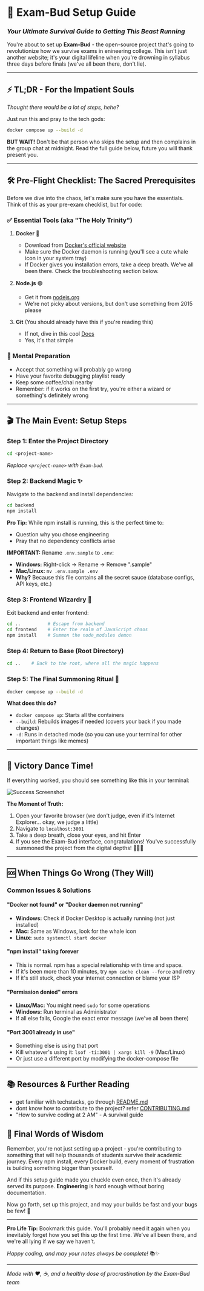 # 🚀 Exam-Bud Setup Guide
### *Your Ultimate Survival Guide to Getting This Beast Running*

You're about to set up **Exam-Bud** - the open-source project that's going to revolutionize how we survive exams in enineering college. This isn't just another website; it's your digital lifeline when you're drowning in syllabus three days before finals (we've all been there, don't lie).

---

## ⚡ TL;DR - For the Impatient Souls

*Thought there would be a lot of steps, hehe?*

Just run this and pray to the tech gods:
```bash
docker compose up --build -d
```

**BUT WAIT!** Don't be that person who skips the setup and then complains in the group chat at midnight. Read the full guide below, future you will thank present you.

---

## 🛠️ Pre-Flight Checklist: The Sacred Prerequisites

Before we dive into the chaos, let's make sure you have the essentials. Think of this as your pre-exam checklist, but for code:

### ✅ Essential Tools (aka "The Holy Trinity")

1. **Docker** 🐳
   - Download from [Docker's official website](https://www.docker.com/get-started)
   - Make sure the Docker daemon is running (you'll see a cute whale icon in your system tray)
   - If Docker gives you installation errors, take a deep breath. We've all been there. Check the troubleshooting section below.

2. **Node.js** 🟢
   - Get it from [nodejs.org](https://nodejs.org/)
   - We're not picky about versions, but don't use something from 2015 please

3. **Git** (You should already have this if you're reading this)
   - If not, dive in this cool [Docs](https://medium.com/@ritankar.saha786/understanding-git-and-github-b79bb84de9e8)
   - Yes, it's that simple

### 🧠 Mental Preparation
- Accept that something will probably go wrong
- Have your favorite debugging playlist ready
- Keep some coffee/chai nearby
- Remember: if it works on the first try, you're either a wizard or something's definitely wrong

---

## 🎬 The Main Event: Setup Steps

### Step 1: Enter the Project Directory
```bash
cd <project-name>
```
*Replace `<project-name>` with `Exam-bud`.*

### Step 2: Backend Magic ✨

Navigate to the backend and install dependencies:
```bash
cd backend
npm install
```

**Pro Tip:** While npm install is running, this is the perfect time to:
- Question why you chose engineering
- Pray that no dependency conflicts arise

**IMPORTANT:** Rename `.env.sample` to `.env`:
- **Windows:** Right-click → Rename → Remove ".sample"
- **Mac/Linux:** `mv .env.sample .env`
- **Why?** Because this file contains all the secret sauce (database configs, API keys, etc.)

### Step 3: Frontend Wizardry 🎨

Exit backend and enter frontend:
```bash
cd ..          # Escape from backend
cd frontend    # Enter the realm of JavaScript chaos
npm install    # Summon the node_modules demon
```

### Step 4: Return to Base (Root Directory)

```bash
cd ..    # Back to the root, where all the magic happens
```

### Step 5: The Final Summoning Ritual 🔮

```bash
docker compose up --build -d
```

**What does this do?**
- `docker compose up`: Starts all the containers
- `--build`: Rebuilds images if needed (covers your back if you made changes)
- `-d`: Runs in detached mode (so you can use your terminal for other important things like memes)

---

## 🎉 Victory Dance Time!

If everything worked, you should see something like this in your terminal:

![Success Screenshot](https://github.com/user-attachments/assets/bc617a55-7945-421f-bb26-8c21b2295e63)

**The Moment of Truth:**
1. Open your favorite browser (we don't judge, even if it's Internet Explorer... okay, we judge a little)
2. Navigate to `localhost:3001`
3. Take a deep breath, close your eyes, and hit Enter
4. If you see the Exam-Bud interface, congratulations! You've successfully summoned the project from the digital depths! 🧙‍♂️✨

---

## 🆘 When Things Go Wrong (They Will)

### Common Issues & Solutions

#### "Docker not found" or "Docker daemon not running"
- **Windows:** Check if Docker Desktop is actually running (not just installed)
- **Mac:** Same as Windows, look for the whale icon
- **Linux:** `sudo systemctl start docker`

#### "npm install" taking forever
- This is normal. npm has a special relationship with time and space.
- If it's been more than 10 minutes, try `npm cache clean --force` and retry
- If it's still stuck, check your internet connection or blame your ISP

#### "Permission denied" errors
- **Linux/Mac:** You might need `sudo` for some operations
- **Windows:** Run terminal as Administrator
- If all else fails, Google the exact error message (we've all been there)

#### "Port 3001 already in use"
- Something else is using that port
- Kill whatever's using it: `lsof -ti:3001 | xargs kill -9` (Mac/Linux)
- Or just use a different port by modifying the docker-compose file

---

## 📚 Resources & Further Reading

- get familiar with techstacks, go through [README.md](./READMEmd)
- dont know how to contribute to the project? refer [CONTRIBUTING.md](./CONTRIBUTING.md)
- "How to survive coding at 2 AM" - A survival guide

## 🎯 Final Words of Wisdom

Remember, you're not just setting up a project - you're contributing to something that will help thousands of students survive their academic journey. Every npm install, every Docker build, every moment of frustration is building something bigger than yourself.

And if this setup guide made you chuckle even once, then it's already served its purpose. **Engineering** is hard enough without boring documentation.

Now go forth, set up this project, and may your builds be fast and your bugs be few! 🚀

---

**Pro Life Tip:** Bookmark this guide. You'll probably need it again when you inevitably forget how you set this up the first time. We've all been there, and we're all lying if we say we haven't.

*Happy coding, and may your notes always be complete!* 📚✨

---

*Made with ❤️, ☕, and a healthy dose of procrastination by the Exam-Bud team*
